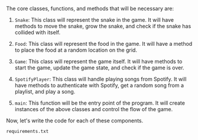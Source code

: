 The core classes, functions, and methods that will be necessary are:

1. `Snake`: This class will represent the snake in the game. It will have methods to move the snake, grow the snake, and check if the snake has collided with itself.

2. `Food`: This class will represent the food in the game. It will have a method to place the food at a random location on the grid.

3. `Game`: This class will represent the game itself. It will have methods to start the game, update the game state, and check if the game is over.

4. `SpotifyPlayer`: This class will handle playing songs from Spotify. It will have methods to authenticate with Spotify, get a random song from a playlist, and play a song.

5. `main`: This function will be the entry point of the program. It will create instances of the above classes and control the flow of the game.

Now, let's write the code for each of these components.

`requirements.txt`
